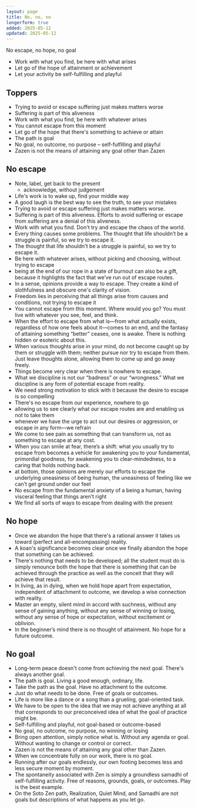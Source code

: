```yaml
---
layout: page
title: No, no, no
longerform: true
added: 2025-05-12
updated: 2025-05-12
---
```


No escape, no hope, no goal

- Work with what you find, be here with what arises
- Let go of the hope of attainment or achievement
- Let your activity be self-fulfilling and playful

## Toppers

- Trying to avoid or escape suffering just makes matters worse
- Suffering is part of this aliveness
- Work with what you find, be here with whatever arises
- You cannot escape from this moment
- Let go of the hope that there's something to achieve or attain
- The path is goal
- No goal, no outcome, no purpose – self-fulfilling and playful
- Zazen is not the means of attaining any goal other than Zazen

## No escape

- Note, label, get back to the present
    - acknowledge, without judgement
- Life's work is to wake up, find your middle way
- A good laugh is the best way to see the truth, to see your mistakes
- Trying to avoid or escape suffering just makes matters worse.
- Suffering is part of this aliveness. Efforts to avoid suffering or escape from suffering are a denial of this aliveness.
- Work with what you find. Don't try and escape the chaos of the world.
- Every thing causes some problems. The thought that life shouldn’t be a struggle is painful, so we try to escape it.
- The thought that life shouldn't be a struggle is painful, so we try to escape it.
- Be here with whatever arises, without picking and choosing, without trying to escape
- being at the end of our rope in a state of burnout can also be a gift, because it highlights the fact that we’ve run out of escape routes.
- In a sense, opinions provide a way to escape. They create a kind of slothfulness and obscure one's clarity of vision.
- Freedom lies in perceiving that all things arise from causes and conditions, not trying to escape it
- You cannot escape from this moment. Where would you go? You must live with whatever you see, feel, and think.
- When the effort to escape from what is—from what actually exists, regardless of how one feels about it—comes to an end, and the fantasy of attaining something “better” ceases, one is awake. There is nothing hidden or esoteric about this.
- When various thoughts arise in your mind, do not become caught up by them or struggle with them; neither pursue nor try to escape from them. Just leave thoughts alone, allowing them to come up and go away freely.
- Things become very clear when there is nowhere to escape.
- What we discipline is not our “badness” or our “wrongness.” What we discipline is any form of potential escape from reality.
- We need strong motivation to stick with it because the desire to escape is so compelling
- There's no escape from our experience, nowhere to go
- allowing us to see clearly what our escape routes are and enabling us not to take them
- whenever we have the urge to act out our desires or aggression, or escape in any form—we refrain
- We come to see pain as something that can transform us, not as something to escape at any cost.
- When you can smile at fear, there’s a shift: what you usually try to escape from becomes a vehicle for awakening you to your fundamental, primordial goodness, for awakening you to clear-mindedness, to a caring that holds nothing back.
- at bottom, those opinions are merely our efforts to escape the underlying uneasiness of being human, the uneasiness of feeling like we can’t get ground under our feet
- No escape from the fundamental anxiety of a being a human, having visceral feeling that things aren’t right
- We find all sorts of ways to escape from dealing with the present

## No hope

- Once we abandon the hope that there's a rational answer it takes us toward (perfect and all-encompassing) reality.
- A koan's significance becomes clear once we finally abandon the hope that something can be achieved.
- There's nothing that needs to be developed; all the student must do is simply renounce both the hope that there is something that can be achieved through the practice as well as the conceit that they will achieve that result.
- In living, as in dying, when we hold hope apart from expectation, independent of attachment to outcome, we develop a wise connection with reality.
- Master an empty, silent mind in accord with suchness, without any sense of gaining anything, without any sense of winning or losing, without any sense of hope or expectation, without excitement or oblivion.
- In the beginner’s mind there is no thought of attainment. No hope for a future outcome.

## No goal 

- Long-term peace doesn't come from achieving the next goal. There's always another goal.
- The path is goal. Living a good enough, ordinary, life.
- Take the path as the goal. Have no attachment to the outcome.
- Just do what needs to be done. Free of goals or outcomes.
- Life is more like a dance or a song than a grueling, goal-oriented task.
- We have to be open to the idea that we may not achieve anything at all that corresponds to our preconceived idea of what the goal of practice might be.
- Self-fulfilling and playful, not goal-based or outcome-based
- No goal, no outcome, no purpose, no winning or losing
- Bring open attention, simply notice what is. Without any agenda or goal. Without wanting to change or control or correct.
- Zazen is not the means of attaining any goal other than Zazen.
- When we concentrate fully on our work, there is no goal.
- Running after our goals endlessly, our own footing becomes less and less secure moment by moment.
- The spontaneity associated with Zen is simply a groundless samadhi of self-fulfilling activity. Free of reasons, grounds, goals, or outcomes. Play is the best example.
- On the Soto Zen path, Realization, Quiet Mind, and Samadhi are not goals but descriptions of what happens as you let go.
